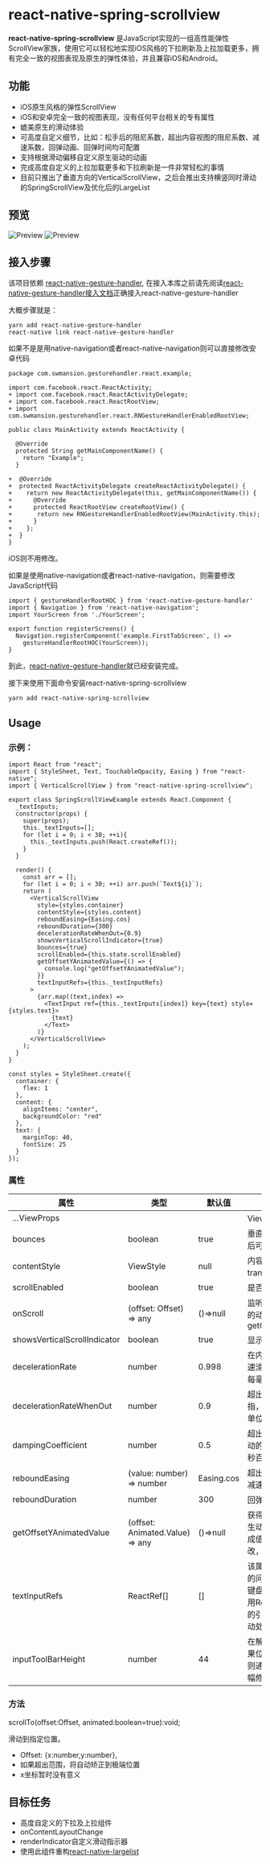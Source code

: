 
# react-native-spring-scrollview

**react-native-spring-scrollview** 是JavaScript实现的一组高性能弹性ScrollView家族，使用它可以轻松地实现iOS风格的下拉刷新及上拉加载更多，拥有完全一致的视图表现及原生的弹性体验，并且兼容iOS和Android。

## 功能

* iOS原生风格的弹性ScrollView
* iOS和安卓完全一致的视图表现，没有任何平台相关的专有属性
* 媲美原生的滑动体验
* 可高度自定义细节，比如：松手后的阻尼系数，超出内容视图的阻尼系数、减速系数，回弹动画、回弹时间均可配置
* 支持根据滑动偏移自定义原生驱动的动画
* 完成高度自定义的上拉加载更多和下拉刷新是一件非常轻松的事情
* 目前只推出了垂直方向的VerticalScrollView，之后会推出支持横竖同时滑动的SpringScrollView及优化后的LargeList


## 预览

![Preview](./readme_resources/demo1.gif)
![Preview](./readme_resources/demo2.gif)

## 接入步骤

该项目依赖 [react-native-gesture-handler](https://github.com/kmagiera/react-native-gesture-handler), 在接入本库之前请先阅读[react-native-gesture-handler接入文档](https://kmagiera.github.io/react-native-gesture-handler/docs/getting-started.html#installation)正确接入react-native-gesture-handler

大概步骤就是：
```$xslt
yarn add react-native-gesture-handler
react-native link react-native-gesture-handler
```

如果不是是用native-navigation或者react-native-navigation则可以直接修改安卓代码

```$xslt
package com.swmansion.gesturehandler.react.example;

import com.facebook.react.ReactActivity;
+ import com.facebook.react.ReactActivityDelegate;
+ import com.facebook.react.ReactRootView;
+ import com.swmansion.gesturehandler.react.RNGestureHandlerEnabledRootView;

public class MainActivity extends ReactActivity {

  @Override
  protected String getMainComponentName() {
    return "Example";
  }

+  @Override
+  protected ReactActivityDelegate createReactActivityDelegate() {
+    return new ReactActivityDelegate(this, getMainComponentName()) {
+      @Override
+      protected ReactRootView createRootView() {
+       return new RNGestureHandlerEnabledRootView(MainActivity.this);
+      }
+    };
+  }
}
```
iOS则不用修改。

如果是使用native-navigation或者react-native-navigation，则需要修改JavaScript代码

```$xslt
import { gestureHandlerRootHOC } from 'react-native-gesture-handler'
import { Navigation } from 'react-native-navigation';
import YourScreen from './YourScreen';

export function registerScreens() {
  Navigation.registerComponent('example.FirstTabScreen', () =>
    gestureHandlerRootHOC(YourScreen));
}
```

到此，[react-native-gesture-handler](https://github.com/kmagiera/react-native-gesture-handler)就已经安装完成。

接下来使用下面命令安装react-native-spring-scrollview

```
yarn add react-native-spring-scrollview
```


## Usage

### 示例：
```
import React from "react";
import { StyleSheet, Text, TouchableOpacity, Easing } from "react-native";
import { VerticalScrollView } from "react-native-spring-scrollview";

export class SpringScrollViewExample extends React.Component {
  _textInputs;
  constructor(props) {
    super(props);
    this._textInputs=[];
    for (let i = 0; i < 30; ++i){
      this._textInputs.push(React.createRef());
    }
  }

  render() {
    const arr = [];
    for (let i = 0; i < 30; ++i) arr.push(`Text${i}`);
    return (
      <VerticalScrollView
        style={styles.container}
        contentStyle={styles.content}
        reboundEasing={Easing.cos}
        reboundDuration={300}
        decelerationRateWhenOut={0.9}
        showsVerticalScrollIndicator={true}
        bounces={true}
        scrollEnabled={this.state.scrollEnabled}
        getOffsetYAnimatedValue={() => {
          console.log("getOffsetYAnimatedValue");
        }}
        textInputRefs={this._textInputRefs}
      >
        {arr.map((text,index) =>
          <TextInput ref={this._textInputs[index]} key={text} style={styles.text}>
            {text}
          </Text>
        )}
      </VerticalScrollView>
    );
  }
}

const styles = StyleSheet.create({
  container: {
    flex: 1
  },
  content: {
    alignItems: "center",
    backgroundColor: "red"
  },
  text: {
    marginTop: 40,
    fontSize: 25
  }
});
```


### 属性

属性  |  类型  |  默认值  |  作用  
---- | ------ | --------- | --------
...ViewProps |  | | View的所有属性
bounces | boolean | true | 垂直方向滑动超出内容视图后可以弹性地继续滑动
contentStyle | ViewStyle | null | 内容视图的样式。注意：transform无效
scrollEnabled | boolean | true | 是否可以滚动
onScroll | (offset: Offset) => any | ()=>null | 监听滑动，要使用原生驱动的动画请使用getOffsetYAnimatedValue
showsVerticalScrollIndicator | boolean | true | 显示垂直滚动指示器
decelerationRate | number | 0.998 | 在内容视图内松开手指，减速滑动的阻尼系数，单位是每毫秒百分比
decelerationRateWhenOut | number | 0.9 | 超出内容视图以后松开手指，减速滑动的阻尼系数，单位是每毫秒百分比
dampingCoefficient | number | 0.5 | 超出内容视图以后，继续滑动的阻尼系数，单位是每毫秒百分比
reboundEasing | (value: number) => number | Easing.cos | 超出内容视图松开手指完成减速以后的回弹动画函数
reboundDuration | number | 300 | 回弹的时间
getOffsetYAnimatedValue | (offset: Animated.Value) => any | ()=>null | 获得监听滑动偏移并支持原生动画的动画值（该值是合成值，不可监听，不可修改，只能用于原生动画）
textInputRefs | ReactRef[] | [] | 该属性是用于解决键盘遮挡的问题，如果你的输入框被键盘所遮挡，那么你应当使用React.createRef()方式的引用，然后通过此方式自动处理键盘遮挡问题
inputToolBarHeight | number | 44 | 在解决键盘遮挡过程中，如果位置不够或者调节过多，则通过描述工具栏高度来小幅修正位置

### 方法
scrollTo(offset:Offset, animated:boolean=true):void;

滑动到指定位置。

* Offset: {x:number,y:number},
* 如果超出范围，将自动矫正到极端位置
* x坐标暂时没有意义

## 目标任务
* 高度自定义的下拉及上拉组件
* onContentLayoutChange
* renderIndicator自定义滑动指示器
* 使用此组件重构[react-native-largelist](https://github.com/bolan9999/react-native-largelist)
